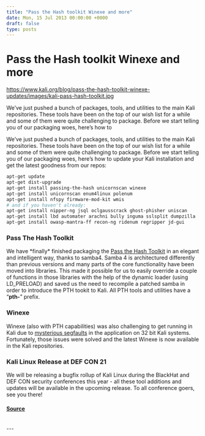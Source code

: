 ```yaml
---
title: "Pass the Hash toolkit Winexe and more"
date: Mon, 15 Jul 2013 00:00:00 +0000
draft: false
type: posts
---
```

# Pass the Hash toolkit Winexe and more

https://www.kali.org/blog/pass-the-hash-toolkit-winexe-updates/images/kali-pass-hash-toolkit.jpg



We&rsquo;ve just pushed a bunch of packages, tools, and utilities to the main Kali repositories. These tools have been on the top of our wish list for a while and some of them were quite challenging to package. Before we start telling you of our packaging woes, here&rsquo;s how to

We’ve just pushed a bunch of packages, tools, and utilities to the main Kali repositories. These tools have been on the top of our wish list for a while and some of them were quite challenging to package. Before we start telling you of our packaging woes, here’s how to update your Kali installation and get the latest goodness from our repos:

```sh
apt-get update
apt-get dist-upgrade
apt-get install passing-the-hash unicornscan winexe
apt-get install unicornscan enum4linux polenum
apt-get install nfspy firmware-mod-kit wmis
# and if you haven't already:
apt-get install nipper-ng jsql oclgausscrack ghost-phisher uniscan
apt-get install lbd automater arachni bully inguma sslsplit dumpzilla
apt-get install owasp-mantra-ff recon-ng ridenum regripper jd-gui
```

### Pass The Hash Toolkit

We have \*finally\* finished packaging the [Pass the Hash Toolkit](https://code.google.com/archive/p/passing-the-hash/downloads) in an elegant and intelligent way, thanks to samba4. Samba 4 is architectured differently than previous versions and many parts of the core functionality have been moved into libraries. This made it possible for us to easily override a couple of functions in those libraries with the help of the dynamic loader (using LD\_PRELOAD) and saved us the need to recompile a patched samba in order to introduce the PTH tookit to Kali. All PTH tools and utilities have a “**pth-**” prefix.

### Winexe

Winexe (also with PTH capabilities) was also challenging to get running in Kali due to [mysterious segfaults](https://sourceforge.net/p/winexe/bugs/21/) in the application on 32 bit Kali systems. Fortunately, those issues were solved and the latest Winexe is now available in the Kali repositories.

### Kali Linux Release at DEF CON 21

We will be releasing a bugfix rollup of Kali Linux during the BlackHat and DEF CON security conferences this year - all these tool additions and updates will be available in the upcoming release. To all conference goers, see you there!

#### [Source](https://www.kali.org/blog/pass-the-hash-toolkit-winexe-updates/)

<br/>
---
